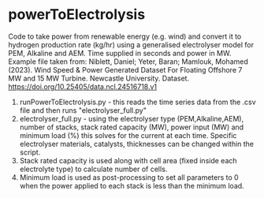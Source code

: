 # powerToElectrolysis
Code to take power from renewable energy (e.g. wind) and convert it to hydrogen production rate (kg/hr) using a generalised electrolyser model for PEM, Alkaline and AEM. Time supplied in seconds and power in MW. Example file taken from: Niblett, Daniel; Yeter, Baran; Mamlouk, Mohamed (2023). Wind Speed & Power Generated Dataset For Floating Offshore 7 MW and 15 MW Turbine. Newcastle University. Dataset. https://doi.org/10.25405/data.ncl.24516718.v1

1. runPowerToElectrolysis.py - this reads the time series data from the .csv file and then runs "electrolyser_full.py"
2. electrolyser_full.py - using the electrolyser type (PEM,Alkaline,AEM), number of stacks, stack rated capacity (MW), power input (MW) and minimum load (%) this solves for the current at each time. Specific electrolyser materials, catalysts, thicknesses can be changed within the script.
3. Stack rated capacity is used along with cell area (fixed inside each electrolyte type) to calculate number of cells.
4. Minimum load is used as post-processing to set all parameters to 0 when the power applied to each stack is less than the minimum load.
